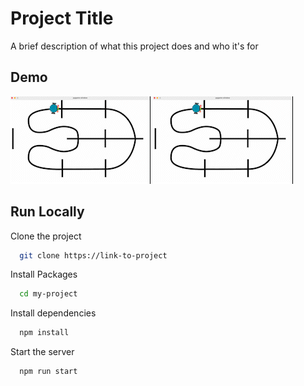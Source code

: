 
# Project Title

A brief description of what this project does and who it's for


## Demo

![Alt text](simulator.gif)
![](simulator.gif)

## Run Locally

Clone the project

```bash
  git clone https://link-to-project
```

Install Packages

```bash
  cd my-project
```

Install dependencies

```bash
  npm install
```

Start the server

```bash
  npm run start
```

